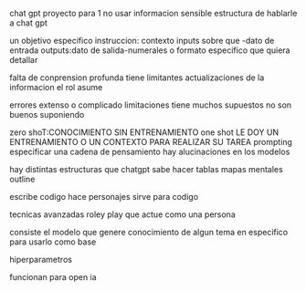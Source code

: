 chat gpt
proyecto para 1
no usar informacion sensible
estructura de hablarle a chat gpt

un objetivo especifico
instruccion:
contexto
inputs sobre que -dato de entrada
outputs:dato de salida-numerales o formato especifico que quiera detallar

falta de conprension profunda 
tiene limitantes 
actualizaciones de la informacion
el rol asume


errores extenso o complicado
 limitaciones
tiene muchos supuestos no son buenos suponiendo


zero shoT:CONOCIMIENTO SIN ENTRENAMIENTO
 one shot LE DOY UN ENTRENAMIENTO O UN CONTEXTO PARA REALIZAR SU TAREA prompting
especificar una cadena de pensamiento
hay alucinaciones en los modelos

hay distintas estructuras que chatgpt sabe hacer
tablas
mapas mentales
outline

escribe codigo
hace personajes
sirve para codigo

tecnicas avanzadas
roley play
que actue como una persona 




consiste el modelo que genere conocimiento de algun tema en especifico para usarlo como base

hiperparametros

funcionan para open ia
